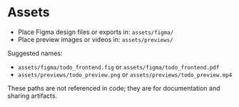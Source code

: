 # Assets

- Place Figma design files or exports in: `assets/figma/`
- Place preview images or videos in: `assets/previews/`

Suggested names:
- `assets/figma/todo_frontend.fig` or `assets/figma/todo_frontend.pdf`
- `assets/previews/todo_preview.png` or `assets/previews/todo_preview.mp4`

These paths are not referenced in code; they are for documentation and sharing artifacts.
